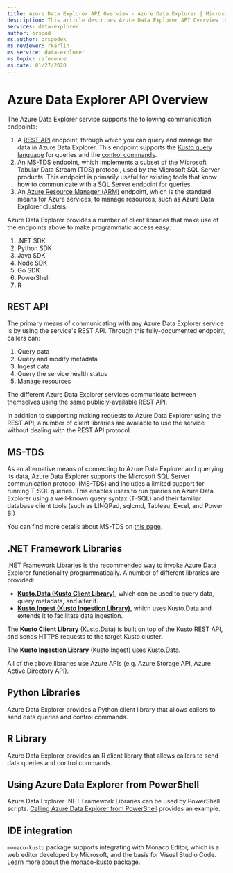 ```yaml
---
title: Azure Data Explorer API Overview - Azure Data Explorer | Microsoft Docs
description: This article describes Azure Data Explorer API Overview in Azure Data Explorer.
services: data-explorer
author: orspod
ms.author: orspodek
ms.reviewer: rkarlin
ms.service: data-explorer
ms.topic: reference
ms.date: 01/27/2020
---
```

# Azure Data Explorer API Overview

The Azure Data Explorer service supports the following communication endpoints:

1. A [REST API](#rest-api) endpoint, through which you can query and manage the data in Azure Data Explorer.
   This endpoint supports the [Kusto query language](../query/index.md) for queries
   and the [control commands](../management/index.md).
2. An [MS-TDS](#ms-tds) endpoint, which implements a subset of the Microsoft
   Tabular Data Stream (TDS) protocol, used by the Microsoft SQL Server products.
   This endpoint is primarily useful for existing tools that know how to communicate
   with a SQL Server endpoint for queries.
3. An [Azure Resource Manager (ARM)](https://docs.microsoft.com/azure/role-based-access-control/resource-provider-operations#microsoftkusto) endpoint, which is the standard means for Azure services, to manage resources, such as Azure Data Explorer clusters.

Azure Data Explorer provides a number of client libraries that make use of the
endpoints above to make programmatic access easy:

1. .NET SDK
2. Python SDK
3. Java SDK
4. Node SDK
5. Go SDK
6. PowerShell
7. R

## REST API

The primary means of communicating with any Azure Data Explorer service
is by using the service's REST API. Through this fully-documented
endpoint, callers can:

1. Query data
2. Query and modify metadata
3. Ingest data
4. Query the service health status
5. Manage resources

The different Azure Data Explorer services communicate between
themselves using the same publicly-available REST API.

In addition to supporting making requests to Azure Data Explorer using the
REST API, a number of client libraries are available to use the service
without dealing with the REST API protocol.

## MS-TDS

As an alternative means of connecting to Azure Data Explorer and querying its data, Azure Data Explorer supports the Microsoft SQL Server communication protocol (MS-TDS)
and includes a limited support for running T-SQL queries. This enables users
to run queries on Azure Data Explorer using a well-known query syntax (T-SQL) and their
familiar database client tools (such as LINQPad, sqlcmd, Tableau, Excel, and Power BI)

You can find more details about MS-TDS on [this page](tds/index.md).

## .NET Framework Libraries

.NET Framework Libraries is the recommended way to invoke Azure Data Explorer functionality programmatically.
A number of different libraries are provided:

- [**Kusto.Data (Kusto Client Library)**](./netfx/about-kusto-data.md), which can be used to query data, query metadata, and alter it.
- [**Kusto.Ingest (Kusto Ingestion Library)**](netfx/about-kusto-ingest.md), which uses Kusto.Data and extends it to facilitate
   data ingestion.


The **Kusto Client Library** (Kusto.Data) is built on top of the Kusto REST API,
and sends HTTPS requests to the target Kusto cluster. 

The **Kusto Ingestion Library** (Kusto.Ingest) uses Kusto.Data.



All of the above libraries use Azure APIs (e.g. Azure Storage API, Azure Active Directory API).

## Python Libraries

Azure Data Explorer provides a Python client library that allows callers to send data queries and control commands.

## R Library

Azure Data Explorer provides an R client library that allows callers to send data queries and control commands.



## Using Azure Data Explorer from PowerShell

Azure Data Explorer .NET Framework Libraries can be used by PowerShell scripts.
[Calling Azure Data Explorer from PowerShell](powershell/powershell.md) provides an example.

## IDE integration

`monaco-kusto` package supports integrating with Monaco Editor, which is a web editor developed by Microsoft, and the basis for Visual Studio Code.
Learn more about the [monaco-kusto](monaco/monaco-kusto.md) package.